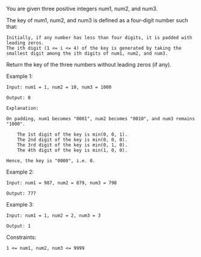 You are given three positive integers num1, num2, and num3.<br>

The key of num1, num2, and num3 is defined as a four-digit number such that:

    Initially, if any number has less than four digits, it is padded with leading zeros.
    The ith digit (1 <= i <= 4) of the key is generated by taking the smallest digit among the ith digits of num1, num2, and num3.

Return the key of the three numbers without leading zeros (if any).<br>

Example 1:

    Input: num1 = 1, num2 = 10, num3 = 1000

    Output: 0

    Explanation:

    On padding, num1 becomes "0001", num2 becomes "0010", and num3 remains "1000".

        The 1st digit of the key is min(0, 0, 1).
        The 2nd digit of the key is min(0, 0, 0).
        The 3rd digit of the key is min(0, 1, 0).
        The 4th digit of the key is min(1, 0, 0).

    Hence, the key is "0000", i.e. 0.

Example 2:

    Input: num1 = 987, num2 = 879, num3 = 798

    Output: 777

Example 3:

    Input: num1 = 1, num2 = 2, num3 = 3

    Output: 1

Constraints:

    1 <= num1, num2, num3 <= 9999
